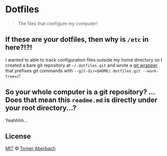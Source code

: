 # Dotfiles

> The files that configure my computer!

## If these are your dotfiles, then why is `/etc` in here?!?!

I wanted to able to track configuration files outside my home directory so I created a bare git repository at `~/.dotfiles.git` and wrote a [git wrapper](https://github.com/TomerAberbach/dotfiles/blob/main/home/tomeraberbach/.config/fish/functions/gitdot.fish) that prefixes git commands with `--git-dir=$HOME/.dotfiles.git --work-tree=/`!         

## So your whole computer is a git repository? ... Does that mean this `readme.md` is directly under your root directory...?

Yeahhhh...

## License

[MIT](https://github.com/TomerAberbach/dotfiles/blob/main/license) © [Tomer Aberbach](https://github.com/TomerAberbach)
